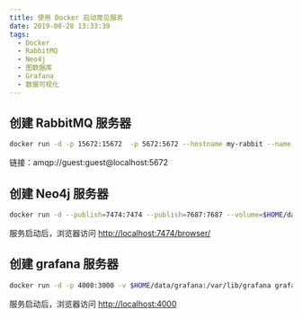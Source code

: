 ```yaml
---
title: 使用 Docker 启动常见服务
date: 2019-08-28 13:33:39
tags:
  - Docker
  - RabbitMQ
  - Neo4j
  - 图数据库
  - Grafana
  - 数据可视化
---
```


## 创建 RabbitMQ 服务器

```bash
docker run -d -p 15672:15672  -p 5672:5672 --hostname my-rabbit --name some-rabbit rabbitmq
```

链接：amqp://guest:guest@localhost:5672

## 创建 Neo4j 服务器

```bash
docker run -d --publish=7474:7474 --publish=7687:7687 --volume=$HOME/data/neo4j/data:/data neo4j
```

服务启动后，浏览器访问 [http://localhost:7474/browser/](http://localhost:7474/browser/)

## 创建 grafana 服务器

```bash
docker run -d -p 4000:3000 -v $HOME/data/grafana:/var/lib/grafana grafana/grafana
```

服务启动后，浏览器访问 [http://localhost:4000](http://localhost:4000)
